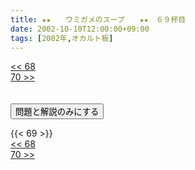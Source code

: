 ```yaml
---
title: ★★　　ウミガメのスープ　　★★　６９杯目
date: 2002-10-10T12:00:00+09:00
tags: [2002年,オカルト板]
---
```

<div class="th_left"><a href="../68"><< 68</a></div>
<div class="th_right"><a href="../70">70 >></a></div>
<br><br>
<script src="../../js/cupsoup.js"></script>
<form>
<input type="button" value="問題と解説のみにする" onClick="toggleCupsoup()">
</form>
{{< 69 >}}
<div class="th_left"><a href="../68"><< 68</a></div>
<div class="th_right"><a href="../70">70 >></a></div>